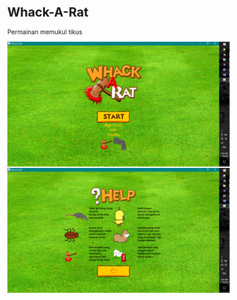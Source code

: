 # Whack-A-Rat
Permainan memukul tikus

![ss_main](https://github.com/dewitast/Whack-A-Rat/blob/master/img/ss_main.png)
![ss_main](https://github.com/dewitast/Whack-A-Rat/blob/master/img/ss_help.png)
